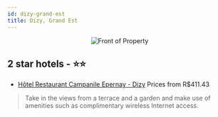 ```yaml
---
id: dizy-grand-est
title: Dizy, Grand Est
---
```


<center><img src="https://i.travelapi.com/hotels/2000000/1610000/1609500/1609486/1302c9e9_z.jpg" alt="Front of Property" /></center>


##  2 star hotels - ⭐️⭐️

-    [Hôtel Restaurant Campanile Epernay - Dizy](https://us.hurb.com/hotels/dizy/hotel-restaurant-campanile-epernay-dizy-JNP-JP783800?cmp=18055) Prices from R$411.43
   > Take in the views from a terrace and a garden and make use of amenities such as complimentary wireless Internet access.

